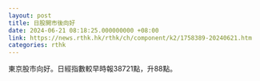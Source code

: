 ```yaml
---
layout: post
title: 日股開市後向好
date: 2024-06-21 08:18:25.000000000 +08:00
link: https://news.rthk.hk/rthk/ch/component/k2/1758389-20240621.htm
categories: rthk
---
```


東京股市向好。日經指數較早時報38721點，升88點。
